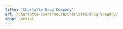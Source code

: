 ```yaml
---
title: "Charlotte Drug Company"
url: /charlotte-court-house/charlotte-drug-company/
shop: chemist
---
```


